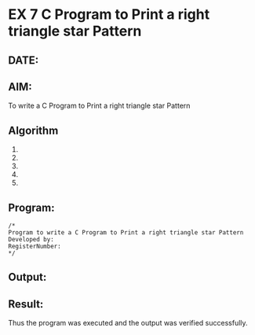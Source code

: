 # EX 7 C Program to Print a right triangle star Pattern
## DATE:
## AIM:
To write a C Program to Print a right triangle star Pattern

## Algorithm
1. 
2. 
3. 
4.  
5.   

## Program:
```
/*
Program to write a C Program to Print a right triangle star Pattern
Developed by: 
RegisterNumber:  
*/
```

## Output:



## Result:
Thus the program was executed and the output was verified successfully.
